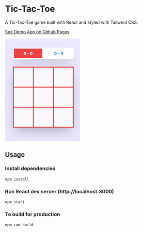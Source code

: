 # Tic-Tac-Toe

A Tic-Tac-Toe game built with React and styled with Tailwind CSS.

[See Demo App on Github Pages](https://kadirboylu.github.io/tic-tac-toe/)

![tic-tac-toe](https://raw.githubusercontent.com/kadirboylu/tic-tac-toe/master/screenshots/tic-tac-toe.gif)</div>

## Usage

### Install dependencies

```
npm install
```

### Run React dev server (http://localhost:3000)

```
npm start
```

### To build for production

```
npm run build
```
